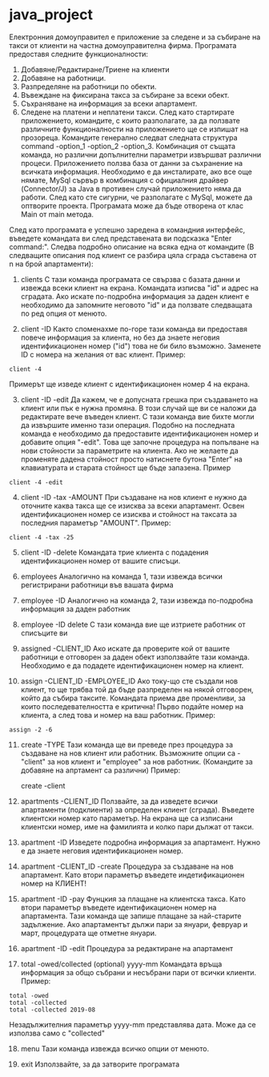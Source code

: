 # java_project
Електронния домоуправител е приложение за следене и за събиране на такси от клиенти на частна домоуправителна фирма. Програмата предоставя следните функционалности:
  1. Добавяне/Редактиране/Триене на клиенти
  2. Добавяне на работници.
  3. Разпределяне на работници по обекти.
  4. Въвеждане на фиксирана такса за събиране за всеки обект.
  5. Съхраняване на информация за всеки апартамент.
  6. Следене на платени и неплатени такси.
След като стартирате приложението, командите, с които разполагате, за да ползвате различните функционалности на приложението ще се изпишат на прозореца. Командите генерално следват следната структура
command -option_1 -option_2 -option_3. Комбинация от същата команда, но различни допълнителни параметри извършват различни процеси. Приложението ползва база от данни за съхранение на всичката информация. Необходимo e да инсталирате, ако все още нямате, MySql сървър в комбинация с официалния драйвер (Connector/J) за Java в противен случай приложението няма да работи. След като сте сигурни, че разполагате с MySql, можете да оптворите проекта. Програмата може да бъде отворена от клас Main от main метода.

След като програмата е успешно заредена в командния интерфейс, въведете командата ви след представената ви подсказка "Enter command:". Следва подробно описание на всяка една от командите (В следващите описания под клиент се разбира цяла сграда съставена от n на брой апартаменти):

  1. clients 
     С тази команда програмата се свързва с базата данни и извежда всеки клиент на екрана.
     Командата изписва "id" и адрес на сградата. Ако искате по-подробна информация за даден клиент е 
     необходимо да запомните неговото "id" и да ползвате следващата по ред опция от менюто.
  
  2. client -ID
     Както споменахме по-горе тази команда ви предоставя повече информация за клиента, но без да знаете
     неговия идентификационен номер ("id") това не би било възможно. Заменете ID с номера на желания от 
     вас клиент. Пример:
         
	client -4
	
   Примерът ще изведе клиент с идентификационен номер 4 на екрана.
 
  3. client -ID -edit
     Да кажем, че е допусната грешка при създаването на клиент или пък е нужна промяна. В този случай
     ще ви се наложи да редактирате вече въведен клиент. С тази команда вие бихте могли да извършите 
     именно тази операция. Подобно на последната команда е необходимо да предоставите идентификационен
     номер и добавите опция "-edit". Това ще започне процедура на попълване на нови стойности за
     параметрите на клиента. Ако не желаете да променяте дадена стойност просто натиснете бутона "Enter"
     на клавиатурата и старата стойност ще бъде запазена. Пример

	client -4 -edit

  4. client -ID -tax -AMOUNT 
     При създаване на нов клиент е нужно да оточните каква такса ще се изисква за всеки апартамент.
     Освен идентификационен номер се изисква и стойност на таксата за последния параметър "AMOUNT".
     Пример:

	client -4 -tax -25 

  5. client -ID -delete
     Командата трие клиента с подадения идентификационен номер от вашите списъци.	

  6. employees
     Аналогично на команда 1, тази извежда всички регистрирани работници във вашата фирма

  7. employee -ID
     Аналогично на команда 2, тази извежда по-подробна информация за даден работник

  8. employee -ID delete
     С тази команда вие ще изтриете работник от списъците ви

  9. assigned -CLIENT_ID
     Ако искате да проверите кой от вашите работници е отговорен за даден обект използвайте тази команда.
     Необходимо е да подадете идентификационен номер на клиент.
     
  10. assign -CLIENT_ID -EMPLOYEE_ID
      Ако току-що сте създали нов клиент, то ще трябва той да бъде разпределен на някой отговорен, който да събира таксите.         Командата приема две променливи, за които последевателността е критична! Първо подайте номер на клиента, а след това и       номер на ваш работник. Пример:

	assign -2 -6
  
  11. create -TYPE
      Тази команда ще ви преведе през процедура за създаване на нов клиент или работник. Възможните опции са - "client" за 
      нов клиент и "employee" за нов работник. (Командите за добавяне на апртамент са различни) Пример:
      
        create -client
  
  12. apartments -CLIENT_ID
      Ползвайте, за да изведете всички апартаменти (подклиенти) за определен клиент (сграда). Въведете клиентски номер
      като параметър. На екрана ще са изписани клиентски номер, име на фамилията и колко пари дължат от такси.
      
  13. apartment -ID
      Изведете подробна информация за апартамент. Нужно е да знаете неговия идентификационен номер.
      
  14. apartment -CLIENT_ID -create 
      Процедура за създаване на нов апартамент. Като втори параметър въведете индетификационен номер на КЛИЕНТ!
      
  15. apartment -ID -pay 
      Фунцкия за плащане на клиентска такса. Като втори параметър въведете идентификационен номер на апартамента.
      Тази команда ще запише плащане за най-старите задължение. Ако апартаментът дължи пари за януари, февруар и март,
      процедурата ще отметне януари. 
      
  16. apartment -ID -edit
      Процедура за редактиране на апартамент
      
  17. total -owed/collected (optional) yyyy-mm
      Командата връща информация за общо събрани и несъбрани пари от всички клиенти. Пример:
      
	total -owed
	total -collected
	total -collected 2019-08
	
   Незадължителния параметър yyyy-mm представлява дата. Може да се използва само с "collected"
      
  18. menu
      Тази команда извежда всичко опции от менюто.
      
  19. exit
      Използвайте, за да затворите програмата
      
